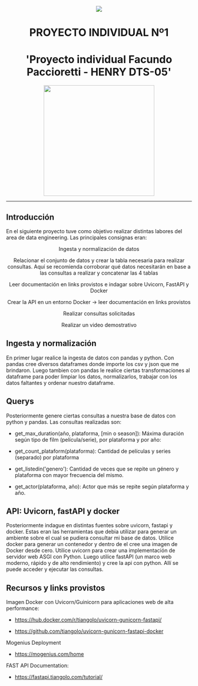 <p align=center><img src=https://d31uz8lwfmyn8g.cloudfront.net/Assets/logo-henry-white-lg.png><p>

# <h1 align=center> **PROYECTO INDIVIDUAL Nº1** </h1>

# <h1 align=center>**'Proyecto individual Facundo Paccioretti - HENRY DTS-05'**</h1>

<p align="center">
<img src=""  height=300>
</p>



<hr>  

## **Introducción**



En el siguiente proyecto tuve como objetivo realizar distintas labores del area de data engineering. Las principales consignas eran: 
<p align=center>
Ingesta y normalización de datos
<p align=center>
Relacionar el conjunto de datos y crear la tabla necesaria para realizar consultas. Aquí se recomienda corroborar qué datos necesitarán en base a las consultas a realizar y concatenar las 4 tablas
<p align=center>
Leer documentación en links provistos e indagar sobre Uvicorn, FastAPI y Docker
<p align=center>
Crear la API en un entorno Docker → leer documentación en links provistos
<p align=center>
Realizar consultas solicitadas
<p align=center>
Realizar un video demostrativo


## **Ingesta y normalización**

En primer lugar realice la ingesta de datos con pandas y python. Con pandas cree diversos dataframes donde importe los csv y json que me brindaron. Luego tambien con pandas le realice ciertas transformaciones al dataframe para poder limpiar los datos, normalizarlos, trabajar con los datos faltantes y ordenar nuestro dataframe.
## **Querys**
Posteriormente genere ciertas consultas a nuestra base de datos con python y pandas.
Las consultas realizadas son:
+ get_max_duration(año, plataforma, [min o season]): Máxima duración según tipo de film (película/serie), por plataforma y por año:
  
+ get_count_plataform(plataforma): Cantidad de películas y series (separado) por plataforma
+ get_listedin('genero'): Cantidad de veces que se repite un género y plataforma con mayor frecuencia del mismo.
+ get_actor(plataforma, año): Actor que más se repite según plataforma y año.
 
## **API: Uvicorn, fastAPI y docker**

Posteriormente indague en distintas fuentes sobre uvicorn, fastapi y docker. Estas eran las herramientas que debia utilizar para generar un ambiente sobre el cual se pudiera consultar mi base de datos.
Utilice docker para generar un contenedor y dentro de el cree una imagen de Docker desde cero. 
Utilice uvicorn para crear una implementación de servidor web ASGI con Python.
Luego utilice fastAPI (un marco web moderno, rápido y de alto rendimiento) y cree la api con python.
Allí se puede acceder y ejecutar las consultas.


## **Recursos y links provistos**

Imagen Docker con Uvicorn/Guinicorn para aplicaciones web de alta performance:

+ https://hub.docker.com/r/tiangolo/uvicorn-gunicorn-fastapi/ 

+ https://github.com/tiangolo/uvicorn-gunicorn-fastapi-docker

Mogenius Deployment

+ https://mogenius.com/home  

FAST API Documentation:

+ https://fastapi.tiangolo.com/tutorial/

